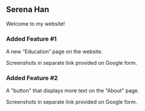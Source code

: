 ## Serena Han 

Welcome to my website!

### Added Feature #1

A new “Education” page on the website.

Screenshots in separate link provided on Google form.

### Added Feature #2

A "button" that displays more text on the "About" page.

Screenshots in separate link provided on Google form.
